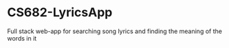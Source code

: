 # CS682-LyricsApp
Full stack web-app for searching song lyrics and finding the meaning of the words in it

